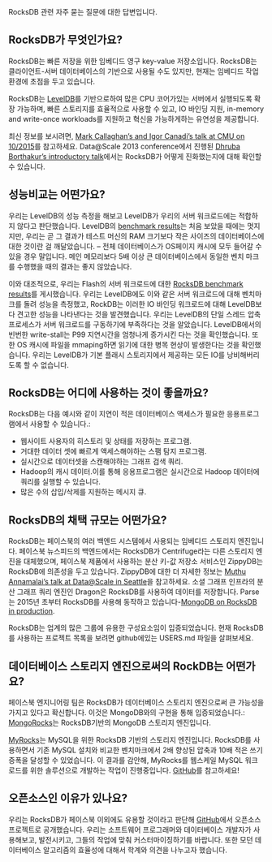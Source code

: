 RocksDB 관련 자주 묻는 질문에 대한 답변입니다.

## RocksDB가 무엇인가요?

RocksDB는 빠른 저장을 위한 임베디드 영구 key-value 저장소입니다. RocksDB는 클라이언트-서버 데이터베이스의 기반으로 사용될 수도 있지만, 현재는 임베디드 작업환경에 초점을 두고 있습니다.

RocksDB는 [LevelDB](https://code.google.com/p/leveldb/)를 기반으로하여 많은 CPU 코어가있는 서버에서 실행되도록 확장 가능하며, 빠른 스토리지를 효율적으로 사용할 수 있고, IO 바인딩 지원, in-memory and write-once workloads를 지원하고 혁신을 가능하게하는 유연성을 제공합니다.

최신 정보를 보시려면, [Mark Callaghan’s and Igor Canadi’s talk at CMU on 10/2015](https://scs.hosted.panopto.com/Panopto/Pages/Viewer.aspx?id=f4e0eb37-ae18-468f-9248-cb73edad3e56)를 참고하세요. Data@Scale 2013 conference에서 진행된 [Dhruba Borthakur’s introductory talk](https://github.com/facebook/rocksdb/blob/gh-pages/intro.pdf?raw=true)에서는 RocksDB가 어떻게 진화했는지에 대해 확인할 수 있습니다.

## 성능비교는 어떤가요?

우리는 LevelDB의 성능 측정을 해보고 LevelDB가 우리의 서버 워크로드에는 적합하지 않다고 판단했습니다. LevelDB의 [benchmark results](http://leveldb.googlecode.com/svn/trunk/doc/benchmark.html)는 처음 보았을 때에는 멋지지만, 우리는 곧 그 결과가 테스트 머신의 RAM 크기보다 작은 사이즈의 데이터베이스에 대한 것이란 걸 깨달았습니다. – 전체 데이터베이스가 OS페이지 캐시에 모두 들어갈 수 있을 경우 말입니다. 메인 메모리보다 5배 이상 큰 데이터베이스에서 동일한 벤치 마크를 수행했을 때의 결과는 좋지 않았습니다.

이와 대조적으로, 우리는 Flash의 서버 워크로드에 대한 [RocksDB benchmark results](https://github.com/facebook/rocksdb/wiki/Performance-Benchmarks)를 게시했습니다. 우리는 LevelDB에도 이와 같은 서버 워크로드에 대해 벤치마크를 돌려 성능을 측정했고, RockDB는 이러한 IO 바인딩 워크로드에 대해 LevelDB보다 견고한 성능을 나타낸다는 것을 발견했습니다. 우리는 LevelDB의 단일 스레드 압축 프로세스가 서버 워크로드를 구동하기에 부족하다는 것을 알았습니다. LevelDB에서의 빈번한 write-stall는 P99 지연시간을 엄청나게 증가시킨 다는 것을 확인했습니다. 또한 OS 캐시에 파일을 mmaping하면 읽기에 대한 병목 현상이 발생한다는 것을 확인했습니다. 우리는 LevelDB가 기본 플래시 스토리지에서 제공하는 모든 IO를 낭비해버리도록 할 수 없습니다.


## RocksDB는 어디에 사용하는 것이 좋을까요?

RocksDB는 다음 예시와 같이 지연이 적은 데이터베이스 액세스가 필요한 응용프로그램에서 사용할 수 있습니다.:

* 웹사이트 사용자의 히스토리 및 상태를 저장하는 프로그램.
* 거대한 데이터 셋에 빠르게 액세스해야하는 스팸 탐지 프로그램.
* 실시간으로 데이터셋을 스캔해야하는 그래프 검색 쿼리.
* Hadoop의 캐시 데이터.이를 통해 응용프로그램은 실시간으로 Hadoop 데이터에 쿼리를 실행할 수 있습니다.
* 많은 수의 삽입/삭제를 지원하는 메시지 큐.

## RocksDB의 채택 규모는 어떤가요?

RocksDB는 페이스북의 여러 백엔드 시스템에서 사용되는 임베디드 스토리지 엔진입니다. 페이스북 뉴스피드의 백엔드에서는 RocksDB가 Centrifuge라는 다른 스토리지 엔진을 대체했으며, 페이스북 제품에서 사용하는 분산 키-값 저장소 서비스인 ZippyDB는 RocksDB에 의존성을 두고 있습니다. ZippyDB에 대한 더 자세한 정보는 [Muthu Annamalai’s talk at Data@Scale in Seattle](https://youtu.be/DfiN7pG0D0k)을 참고하세요. 소셜 그래프 인프라의 분산 그래프 쿼리 엔진인 Dragon은 RocksDB를 사용하여 데이터를 저장합니다. Parse는 2015년 초부터 RocksDB를 사용해 동작하고 있습니다-[MongoDB on RocksDB in production](http://blog.parse.com/announcements/mongodb-rocksdb-parse/).

RocksDB는 업계의 많은 그룹에 유용한 구성요소임이 입증되었습니다. 현재 RocksDB를 사용하는 프로젝트 목록을 보려면 github에있는 USERS.md 파일을 살펴보세요.

## 데이터베이스 스토리지 엔진으로써의 RockDB는 어떤가요?

페이스북 엔지니어링 팀은 RocksDB가 데이터베이스 스토리지 엔진으로써 큰 가능성을 가지고 있다고 확신합니다. 이것은 MongoDB와의 구현을 통해 입증되었습니다.: [MongoRocks](https://github.com/mongodb-partners/mongo-rocks)는 RocksDB기반의 MongoDB 스토리지 엔진입니다.

[MyRocks](https://code.facebook.com/posts/190251048047090/myrocks-a-space-and-write-optimized-mysql-database/)는 MySQL을 위한 RocksDB 기반의 스토리지 엔진입니다. RocksDB를 사용하면서 기존 MySQL 설치와 비교한 벤치마크에서 2배 향상된 압축과 10배 적은 쓰기 증폭을 달성할 수 있었습니다. 이 결과를 감안해, MyRocks를 웹스케일 MySQL 워크로드를 위한 솔루션으로 개발하는 작업이 진행중입니다. [GitHub](https://github.com/facebook/mysql-5.6)를 참고하세요!

## 오픈소스인 이유가 있나요?

우리는 RocksDB가 페이스북 이외에도 유용할 것이라고 판단해 [GitHub](http://github.com/facebook/rocksdb)에서 오픈소스 프로젝트로 공개했습니다. 우리는 소프트웨어 프로그래머와 데이터베이스 개발자가 사용해보고, 발전시키고, 그들의 작업에 맞춰 커스터마이징하기를 바랍니다. 또한 모던 데이터베이스 알고리즘의 효율성에 대해서 학계와 의견을 나누고자 했습니다. 
